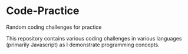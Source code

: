 # Code-Practice
Random coding challenges for practice

This repository contains various coding challenges in various languages (primarily
Javascript) as I demonstrate programming concepts.
